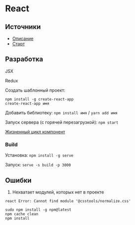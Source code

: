 # React
## Источники
* [Описание](https://habr.com/ru/post/249107/)
* [Старт](https://learn.javascript.ru/screencast/react)

## Разработка
JSX

Redux

Создать шаблонный проект:
```
npm install -g create-react-app
create-react-app имя
```

Добавить библиотеку: ``` npm install имя ``` / ``` yarn add имя ```

Запуск сервера (с горячей перезагрузкой): ``` npm start ```

[Жизненный цикл компонент](https://habr.com/ru/post/358090/)

### Build
Установка: ``` npm install -g serve ```

Запуск: ``` serve -s build -p 3000 ```

## Ошибки
1. Нехватает модулей, которых нет в проекте

``` react Error: Cannot find module '@csstools/normalize.css' ```

```
sudo npm install -g npm@latest
npm cache clean
npm install
```